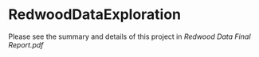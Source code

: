 # RedwoodDataExploration
Please see the summary and details of this project in *Redwood Data Final Report.pdf*
